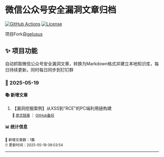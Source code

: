 # 微信公众号安全漏洞文章归档

[![GitHub Actions](https://github.com/gelusus/wxvl/actions/workflows/update_today.yml/badge.svg)](https://github.com/gelusus/wxvl/actions)
[![License](https://img.shields.io/badge/license-MIT-blue.svg)](LICENSE)

项目Fork自[gelusus](https://github.com/gelusus/wxvl)

## ✨ 项目功能

自动抓取微信公众号安全漏洞文章，转换为Markdown格式并建立本地知识库，每日持续更新。同时每日同步到钉钉群



### 📅 2025-05-19

#### 📚 新增文章

1. 【漏洞挖掘案例】从XSS到"RCE"的PC端利用链构建  
   <sub>🔗 [原文链接](https://mp.weixin.qq.com/s?__biz=Mzk3NTIxNzEzNA==&mid=2247491401&idx=1&sn=fa3e959a55bb17dc4f2084e820af9475) ｜ [GitHub备份](https://github.com/zxarj/wxvl/blob/main/doc/2025-05/【漏洞挖掘案例】从XSS到"RCE"的PC端利用链构建.md)</sub>  

#### 📊 统计信息

<sub>📝 新增文章数：1篇</sub>  
<sub>⏰ 更新时间：2025-05-19 09:03:54</sub>

---

